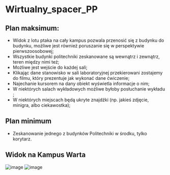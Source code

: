 # Wirtualny_spacer_PP

## Plan maksimum:

- Widok z lotu ptaka na cały kampus pozwala przenosić się z budynku do budynku, możliwe jest również poruszanie się w perspektywie pierwszoosobowej;
- Wszystkie budynki politechniki zeskanowane są wewnątrz i zewnątrz, teren między nimi też;
- Możliwe jest wejście do każdej sali;
- Klikając dane stanowisko w sali laboratoryjnej przekierowani zostajemy do filmu, który prezentuje jak wykonać dane ćwiczenie;
- Najechanie kursorem na dany obiekt wyświetla informacje o nim;
- W niektórych salach wykładowych możliwe byłoby posłuchanie wykładu ;
- W niektórych miejscach będą ukryte znajdźki (np. jakieś zdjęcie, minigra, albo ciekawostka);

## Plan minimum 
- Zeskanowanie jednego z budynków Politechniki w środku, tylko korytarz.

## Widok na Kampus Warta
![image](https://user-images.githubusercontent.com/62513514/160277411-816cf855-61df-4916-b144-0bb5fc64918d.png)
![image](https://user-images.githubusercontent.com/62513514/160277480-9b12b6f4-0529-430d-b428-93e33e4f1730.png)
